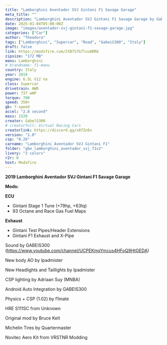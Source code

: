 ```yaml
---
title: "Lamborghini Aventador SVJ Gintani F1 Savage Garage"
meta_title: ""
description: "Lamborghini Aventador SVJ Gintani F1 Savage Garage by GabeiS300"
date: 2025-01-04T05:00:00Z
image: "images/aventador-svj-gintani-f1-savage-garage.jpg"
categories: ["Car"]
author: "Theodora"
tags: ["Lamborghini", "Supercar", "Road", "GabeiS300", "Italy"]
draft: false
link: https://modsfire.com/2tB7S7G7luvARR6
zipsize: "172 MB"
manu: Lamborghini
# brandname: f1-manu
country: Italy
year: 2019
engine: 6.5L V12 na
class: Supercar
drivetrain: AWD
power: 737 wHP
torque: 700
speed: 350+
gb: 7-speed
accel: "2.8 second"
mass: 1520
creator: GabelS300
# creatorfull: Virtual Racing Cars
creatorlink: https://discord.gg/x8fZnEn
version: "1.0"
csp: "0.26"
carname: "Lamborghini Aventador SVJ Gintani F1"
folder: "gbe_lamborghini_aventador_svj_f1v2"
livery: "3 colors"
r2r: 0
host: ModsFire
---
```


**2019 Lamborghini Aventador SVJ Gintani F1 Savage Garage**

**Mods:**

**ECU** 
- Gintani Stage 1 Tune (+79hp, +63tq)
- 93 Octane and Race Gas Fuel Maps

**Exhaust**
- Gintani Test Pipes/Header Extensions
- Gintani F1 Exhaust and X-Pipe

Sound by GABEIS300 (https://www.youtube.com/channel/UCPEKmsYmcus4HFoQ9HtGEDA)

New body AO by Ipadmister 

New Headlights and Taillights by Ipadmister

CSP lighting by Adriaan Suy (MNBA)

Android Auto Integration by GABEIS300

Physics + CSP (1.02) by f1mate

HRE S111SC from Unknown

Original mod by Bruce Kelt

Michelin Tires by Quartermaster

Novitec Aero Kit from VRSTNR Modding